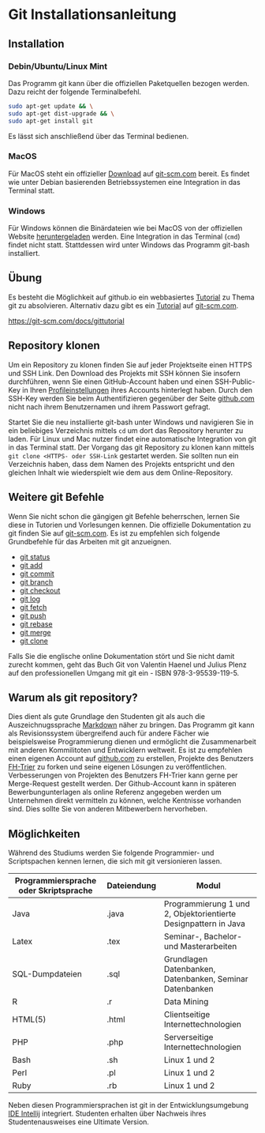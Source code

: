 # Git Installationsanleitung

## Installation

### Debin/Ubuntu/Linux Mint
Das Programm git kann über die offiziellen Paketquellen bezogen werden. Dazu reicht der folgende Terminalbefehl.
```bash
sudo apt-get update && \
sudo apt-get dist-upgrade && \
sudo apt-get install git
```
Es lässt sich anschließend über das Terminal bedienen.

### MacOS
Für MacOS steht ein offizieller [Download](https://git-scm.com/download/mac) auf [git-scm.com](https://git-scm.com) bereit. Es findet wie unter Debian basierenden Betriebssystemen eine Integration in das Terminal statt.

### Windows
Für Windows können die Binärdateien wie bei MacOS von der offiziellen Website [heruntergeladen](https://git-scm.com/download/win) werden. Eine Integration in das Terminal (`cmd`) findet nicht statt. Stattdessen wird unter Windows das Programm git-bash installiert.

## Übung
Es besteht die Möglichkeit auf github.io ein webbasiertes [Tutorial](https://try.github.io/levels/1/challenges/1) zu Thema git zu absolvieren. Alternativ dazu gibt es ein [Tutorial](https://git-scm.com/docs/gittutorial) auf [git-scm.com](https://git-scm.com).

https://git-scm.com/docs/gittutorial

## Repository klonen
Um ein Repository zu klonen finden Sie auf jeder Projektseite einen HTTPS und SSH Link. Den Download des Projekts mit SSH können Sie insofern durchführen, wenn Sie einen GitHub-Account haben und einen SSH-Public-Key in Ihren [Profileinstellungen](https://github.com/settings/keys) ihres Accounts hinterlegt haben. Durch den SSH-Key werden Sie beim Authentifizieren gegenüber der Seite [github.com](github.com) nicht nach ihrem Benutzernamen und ihrem Passwort gefragt.

Startet Sie die neu installierte git-bash unter Windows und navigieren Sie in ein beliebiges Verzeichnis mittels `cd` um dort das Repository herunter zu laden. Für Linux und Mac nutzer findet eine automatische Integration von git in das Terminal statt. Der Vorgang das git Repository zu klonen kann mittels `git clone <HTTPS- oder SSH-Link` gestartet werden. Sie sollten nun ein Verzeichnis haben, dass dem Namen des Projekts entspricht und den gleichen Inhalt wie wiederspielt wie dem aus dem Online-Repository.

## Weitere git Befehle
Wenn Sie nicht schon die gängigen git Befehle beherrschen, lernen Sie diese in Tutorien und Vorlesungen kennen. Die offizielle Dokumentation zu git finden Sie auf [git-scm.com](https://git-scm.com/docs). Es ist zu empfehlen sich folgende Grundbefehle für das Arbeiten mit git anzueignen.
* [git status](https://git-scm.com/docs/git-status)
* [git add](https://git-scm.com/docs/git-add)
* [git commit](https://git-scm.com/docs/git-commit)
* [git branch](https://git-scm.com/docs/git-branch)
* [git checkout](https://git-scm.com/docs/git-checkout)
* [git log](https://git-scm.com/docs/git-log)
* [git fetch](https://git-scm.com/docs/git-fetch)
* [git push](https://git-scm.com/docs/git-push)
* [git rebase](https://git-scm.com/docs/git-rebase)
* [git merge](https://git-scm.com/docs/git-merge)
* [git clone](https://git-scm.com/docs/git-clone)

Falls Sie die englische online Dokumentation stört und Sie nicht damit zurecht kommen, geht das Buch Git von Valentin Haenel und Julius Plenz auf den professionellen Umgang mit git ein - ISBN 978-3-95539-119-5.

## Warum als git repository?
Dies dient als gute Grundlage den Studenten git als auch die Auszeichnugssprache [Markdown](https://guides.github.com/features/mastering-markdown/) näher zu bringen. Das Programm git kann als Revisionssystem übergreifend auch für andere Fächer wie beispielsweise Programmierung dienen und ermöglicht die Zusammenarbeit mit anderen Kommilitoten und Entwicklern weltweit.
Es ist zu empfehlen einen eigenen Account auf [github.com](https://github.com) zu erstellen, Projekte des Benutzers [FH-Trier](https://github.com/fh-trier) zu forken und seine eigenen Lösungen zu veröffentlichen. Verbesserungen von Projekten des Benutzers FH-Trier kann gerne per Merge-Request gestellt werden. Der Github-Account kann in späteren Bewerbungunterlagen als online Referenz angegeben werden um Unternehmen direkt vermitteln zu können, welche Kentnisse vorhanden sind. Dies sollte Sie von anderen Mitbewerbern hervorheben.

## Möglichkeiten
Während des Studiums werden Sie folgende Programmier- und Scriptspachen kennen lernen, die sich mit git versionieren lassen.

| Programmiersprache oder Skriptsprache | Dateiendung | Modul                                                           |
| ------------------------------------- | ----------- | --------------------------------------------------------------- |
| Java                                  | .java       | Programmierung 1 und 2, Objektorientierte Designpattern in Java |
| Latex                                 | .tex        | Seminar-, Bachelor- und Masterarbeiten                          |
| SQL-Dumpdateien                       | .sql        | Grundlagen Datenbanken, Datenbanken, Seminar Datenbanken        |
| R                                     | .r          | Data Mining                                                     |
| HTML(5)                               | .html       | Clientseitige Internettechnologien                              |
| PHP                                   | .php        | Serverseitige Internettechnologien                              |
| Bash                                  | .sh         | Linux 1 und 2                                                   |
| Perl                                  | .pl         | Linux 1 und 2                                                   |
| Ruby                                  | .rb         | Linux 1 und 2                                                   |

Neben diesen Programmiersprachen ist git in der Entwicklungsumgebung [IDE Intellij](https://www.jetbrains.com/idea/) integriert. Studenten erhalten über Nachweis ihres Studentenausweises eine Ultimate Version.

